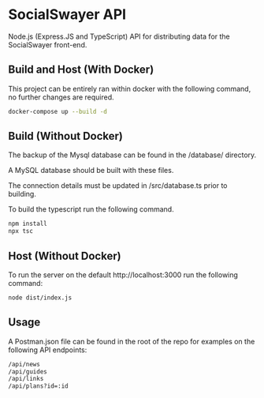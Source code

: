 # SocialSwayer API
Node.js (Express.JS and TypeScript) API for distributing data for the SocialSwayer front-end.

## Build and Host (With Docker)
This project can be entirely ran within docker with the following command, no further changes are required.

```bash
docker-compose up --build -d
```

## Build (Without Docker)
The backup of the Mysql database can be found in the /database/ directory. 

A MySQL database should be built with these files. 

The connection details must be updated in /src/database.ts prior to building. 

To build the typescript run the following command.

```bash
npm install
npx tsc
```

## Host (Without Docker)
To run the server on the default http://localhost:3000 run the following command:

```bash
node dist/index.js
```

## Usage
A Postman.json file can be found in the root of the repo for examples on the following API endpoints:

```bash
/api/news
/api/guides
/api/links
/api/plans?id=:id
```
